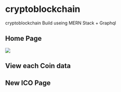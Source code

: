 # cryptoblockchain
cryptoblockchain   Build useing MERN Stack + Graphql

## Home Page
<a href="https://imgur.com/a/Xzn2VlY"><img src="https://imgur.com/a/Xzn2VlY" ></a>

## View each Coin data
<blockquote class="imgur-embed-pub" lang="en" data-id="a/L2oJc6d"><a href="//imgur.com/L2oJc6d"></a></blockquote><script async src="//s.imgur.com/min/embed.js" charset="utf-8"></script>

## New ICO Page
<blockquote class="imgur-embed-pub" lang="en" data-id="a/Xzn2VlY"><a href="//imgur.com/Xzn2VlY"></a></blockquote><script async src="//s.imgur.com/min/embed.js" charset="utf-8"></script>